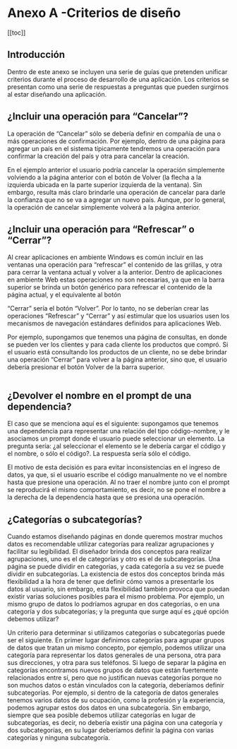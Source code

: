 # Anexo A -Criterios de diseño 
[[toc]]
## Introducción 

Dentro de este anexo se incluyen una serie de guías que pretenden unificar criterios durante
el proceso de desarrollo de una aplicación. Los criterios se presentan como una serie de
respuestas a preguntas que pueden surgirnos al estar diseñando una aplicación. 

## ¿Incluir una operación para “Cancelar”?

La operación de “Cancelar” sólo se debería definir en compañía de una o más operaciones
de confirmación. Por ejemplo, dentro de una página para agregar un país en el sistema
típicamente tendremos una operación para confirmar la creación del país y otra para cancelar
la creación.

En el ejemplo anterior el usuario podría cancelar la operación simplemente volviendo a la
página anterior con el botón de Volver (la flecha a la izquierda ubicada en la parte superior
izquierda de la ventana). Sin embargo, resulta más claro brindarle una operación de cancelar
para darle la confianza que no se va a agregar un nuevo país. Aunque, por lo general, la
operación de cancelar simplemente volverá a la página anterior. 

## ¿Incluir una operación para “Refrescar” o “Cerrar”? 

Al crear aplicaciones en ambiente Windows es común incluir en las ventanas una operación
para “refrescar” el contenido de las grillas, y otra para cerrar la ventana actual y volver a la
anterior. Dentro de aplicaciones en ambiente Web estas operaciones no son necesarias, ya
que en la barra superior se brinda un botón genérico para refrescar el contenido de la página
actual, y el equivalente al botón 

“Cerrar” sería el botón “Volver”. Por lo tanto, no se deberían crear las operaciones “Refrescar”
y “Cerrar” y así estimular que los usuarios usen los mecanismos de navegación estándares
definidos para aplicaciones Web.

Por ejemplo, supongamos que tenemos una página de consultas, en donde se pueden ver
los clientes y para cada cliente los productos que compró. Si el usuario está consultando los
productos de un cliente, no se debe brindar una operación “Cerrar” para volver a la página
anterior, sino que, el usuario debería presionar el botón Volver de la barra superior. 

<img :src="$withBase('/img/23.png')" class="center">

## ¿Devolver el nombre en el prompt de una dependencia?

El caso que se menciona aquí es el siguiente: supongamos que tenemos una dependencia
para representar una relación del tipo código-nombre, y le asociamos un prompt donde el
usuario puede seleccionar un elemento. La pregunta sería: ¿al seleccionar el elemento se le
debería cargar el código y el nombre, o sólo el código?. La respuesta sería sólo el código.

El motivo de esta decisión es para evitar inconsistencias en el ingreso de datos, ya que, si el
usuario escribe el código manualmente no ve el nombre hasta que presione una operación.
Al no traer el nombre junto con el prompt se reproducirá el mismo comportamiento, es decir,
no se pone el nombre a la derecha de la dependencia hasta que se presiona una operación. 

## ¿Categorías o subcategorías? 

Cuando estamos diseñando páginas en donde queremos mostrar muchos datos es
recomendable utilizar categorías para realizar agrupaciones y facilitar su legibilidad. El
diseñador brinda dos conceptos para realizar agrupaciones, uno es el de categorías y otro es
el de subcategorías. Una página se puede dividir en categorías, y cada categoría a su vez se
puede dividir en subcategorías. La existencia de estos dos conceptos brinda más flexibilidad
a la hora de tener que definir cómo vamos a presentarle los datos al usuario, sin embargo,
esta flexibilidad también provoca que puedan existir varias soluciones posibles para el mismo
problema. Por ejemplo, un mismo grupo de datos lo podríamos agrupar en dos categorías, o
en una categoría y dos subcategorías; y la pregunta que surge aquí es ¿qué opción debemos
utilizar?

Un criterio para determinar si utilizamos categorías o subcategorías puede ser el siguiente.
En primer lugar definimos categorías para agrupar grupos de datos que tratan un mismo
concepto, por ejemplo, podemos utilizar una categoría para representar los datos generales de una persona, otra para sus direcciones, y otra para sus teléfonos. Si luego de separar la
página en categorías encontramos nuevos grupos de datos que están fuertemente
relacionados entre sí, pero que no justifican nuevas categorías porque no son muchos datos
o están vinculados con la categoría, deberíamos definir subcategorías. Por ejemplo, si dentro
de la categoría de datos generales tenemos varios datos de su ocupación, como la profesión
y la experiencia, podemos agrupar estos dos datos en una subcategoría. Sin embargo,
siempre que sea posible debemos utilizar categorías en lugar de subcategorías, es decir, no
debería existir una página con una categoría y dos subcategorías, en su lugar deberíamos
definir la página con varias categorías y ninguna subcategoría.

